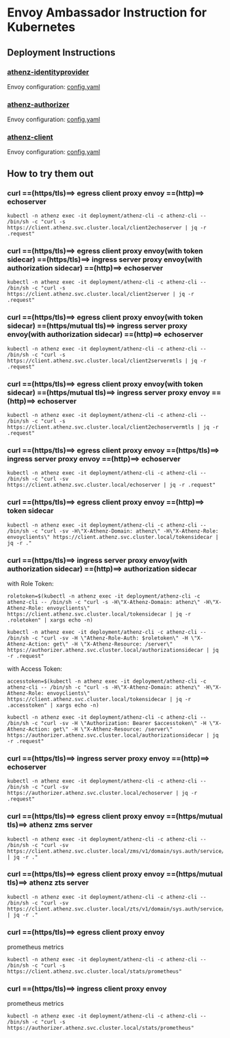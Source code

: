 # Envoy Ambassador Instruction for Kubernetes

## Deployment Instructions

### [athenz-identityprovider](../kubernetes/athenz-identityprovider)

Envoy configuration: [config.yaml](../kubernetes/athenz-identityprovider/kustomize/envoy/config.yaml)

### [athenz-authorizer](../kubernetes/athenz-authorizer)

Envoy configuration: [config.yaml](../kubernetes/athenz-authorizer/kustomize/envoy/config.yaml)

### [athenz-client](../kubernetes/athenz-client)

Envoy configuration: [config.yaml](../kubernetes/athenz-client/kustomize/envoy/config.yaml)

## How to try them out

### curl ==(https/tls)==> egress client proxy envoy ==(http)==> echoserver

```
kubectl -n athenz exec -it deployment/athenz-cli -c athenz-cli -- /bin/sh -c "curl -s https://client.athenz.svc.cluster.local/client2echoserver | jq -r .request"
```

### curl ==(https/tls)==> egress client proxy envoy(with token sidecar) ==(https/tls)==> ingress server proxy envoy(with authorization sidecar) ==(http)==> echoserver

```
kubectl -n athenz exec -it deployment/athenz-cli -c athenz-cli -- /bin/sh -c "curl -s https://client.athenz.svc.cluster.local/client2server | jq -r .request"
```

### curl ==(https/tls)==> egress client proxy envoy(with token sidecar) ==(https/mutual tls)==> ingress server proxy envoy(with authorization sidecar) ==(http)==> echoserver

```
kubectl -n athenz exec -it deployment/athenz-cli -c athenz-cli -- /bin/sh -c "curl -s https://client.athenz.svc.cluster.local/client2servermtls | jq -r .request"
```

### curl ==(https/tls)==> egress client proxy envoy(with token sidecar) ==(https/mutual tls)==> ingress server proxy envoy ==(http)==> echoserver

```
kubectl -n athenz exec -it deployment/athenz-cli -c athenz-cli -- /bin/sh -c "curl -s https://client.athenz.svc.cluster.local/client2echoservermtls | jq -r .request"
```

### curl ==(https/tls)==> egress client proxy envoy ==(https/tls)==> ingress server proxy envoy ==(http)==> echoserver

```
kubectl -n athenz exec -it deployment/athenz-cli -c athenz-cli -- /bin/sh -c "curl -sv https://client.athenz.svc.cluster.local/echoserver | jq -r .request"
```

### curl ==(https/tls)==> egress client proxy envoy ==(http)==> token sidecar

```
kubectl -n athenz exec -it deployment/athenz-cli -c athenz-cli -- /bin/sh -c "curl -sv -H\"X-Athenz-Domain: athenz\" -H\"X-Athenz-Role: envoyclients\" https://client.athenz.svc.cluster.local/tokensidecar | jq -r ."
```

### curl ==(https/tls)==> ingress server proxy envoy(with authorization sidecar) ==(http)==> authorization sidecar

with Role Token:

```
roletoken=$(kubectl -n athenz exec -it deployment/athenz-cli -c athenz-cli -- /bin/sh -c "curl -s -H\"X-Athenz-Domain: athenz\" -H\"X-Athenz-Role: envoyclients\" https://client.athenz.svc.cluster.local/tokensidecar | jq -r .roletoken" | xargs echo -n)
```

```
kubectl -n athenz exec -it deployment/athenz-cli -c athenz-cli -- /bin/sh -c "curl -sv -H \"Athenz-Role-Auth: $roletoken\" -H \"X-Athenz-Action: get\" -H \"X-Athenz-Resource: /server\" https://authorizer.athenz.svc.cluster.local/authorizationsidecar | jq -r .request"
```

with Access Token:

```
accesstoken=$(kubectl -n athenz exec -it deployment/athenz-cli -c athenz-cli -- /bin/sh -c "curl -s -H\"X-Athenz-Domain: athenz\" -H\"X-Athenz-Role: envoyclients\" https://client.athenz.svc.cluster.local/tokensidecar | jq -r .accesstoken" | xargs echo -n)
```

```
kubectl -n athenz exec -it deployment/athenz-cli -c athenz-cli -- /bin/sh -c "curl -sv -H \"Authorization: Bearer $accesstoken\" -H \"X-Athenz-Action: get\" -H \"X-Athenz-Resource: /server\" https://authorizer.athenz.svc.cluster.local/authorizationsidecar | jq -r .request"
```

### curl ==(https/tls)==> ingress server proxy envoy ==(http)==> echoserver

```
kubectl -n athenz exec -it deployment/athenz-cli -c athenz-cli -- /bin/sh -c "curl -sv https://authorizer.athenz.svc.cluster.local/echoserver | jq -r .request"
```

### curl ==(https/tls)==> egress client proxy envoy ==(https/mutual tls)==> athenz zms server

```
kubectl -n athenz exec -it deployment/athenz-cli -c athenz-cli -- /bin/sh -c "curl -sv https://client.athenz.svc.cluster.local/zms/v1/domain/sys.auth/service/zts | jq -r ."
```

### curl ==(https/tls)==> egress client proxy envoy ==(https/mutual tls)==> athenz zts server

```
kubectl -n athenz exec -it deployment/athenz-cli -c athenz-cli -- /bin/sh -c "curl -sv https://client.athenz.svc.cluster.local/zts/v1/domain/sys.auth/service/zts | jq -r ."
```

### curl ==(https/tls)==> egress client proxy envoy

prometheus metrics

```
kubectl -n athenz exec -it deployment/athenz-cli -c athenz-cli -- /bin/sh -c "curl -s https://client.athenz.svc.cluster.local/stats/prometheus"
```

### curl ==(https/tls)==> ingress client proxy envoy

prometheus metrics

```
kubectl -n athenz exec -it deployment/athenz-cli -c athenz-cli -- /bin/sh -c "curl -s https://authorizer.athenz.svc.cluster.local/stats/prometheus"
```

